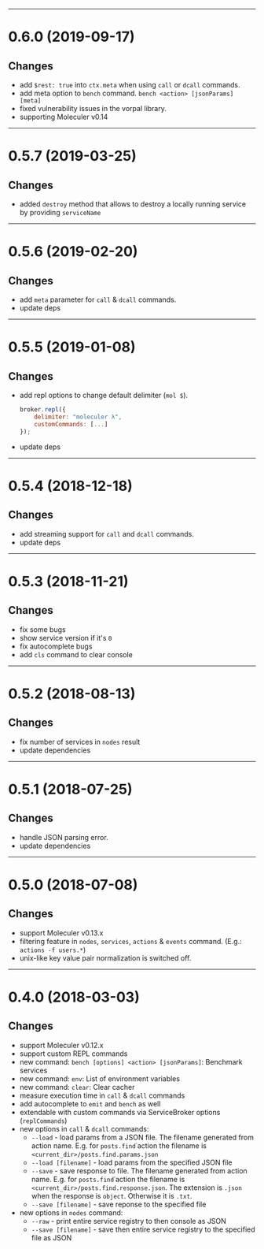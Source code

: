 --------------------------------------------------
<a name="0.6.0"></a>
# 0.6.0 (2019-09-17)

## Changes
- add `$rest: true` into `ctx.meta` when using `call` or `dcall` commands.
- add meta option to `bench` command. `bench <action> [jsonParams] [meta]`
- fixed vulnerability issues in the vorpal library.
- supporting Moleculer v0.14

--------------------------------------------------
<a name="0.5.7"></a>
# 0.5.7 (2019-03-25)

## Changes
- added `destroy` method that allows to destroy a locally running service by providing `serviceName`

--------------------------------------------------
<a name="0.5.6"></a>
# 0.5.6 (2019-02-20)

## Changes
- add `meta` parameter for `call` & `dcall` commands. 
- update deps

--------------------------------------------------
<a name="0.5.5"></a>
# 0.5.5 (2019-01-08)

## Changes
- add repl options to change default delimiter (`mol $`). 
    ```js
    broker.repl({ 
        delimiter: "moleculer λ", 
        customCommands: [...]
    });
    ```
- update deps

--------------------------------------------------
<a name="0.5.4"></a>
# 0.5.4 (2018-12-18)

## Changes
- add streaming support for `call` and `dcall` commands.
- update deps

--------------------------------------------------
<a name="0.5.3"></a>
# 0.5.3 (2018-11-21)

## Changes
- fix some bugs
- show service version if it's `0`
- fix autocomplete bugs
- add `cls` command to clear console

--------------------------------------------------
<a name="0.5.2"></a>
# 0.5.2 (2018-08-13)

## Changes
- fix number of services in `nodes` result
- update dependencies

--------------------------------------------------
<a name="0.5.1"></a>
# 0.5.1 (2018-07-25)

## Changes
- handle JSON parsing error.
- update dependencies

--------------------------------------------------
<a name="0.5.0"></a>
# 0.5.0 (2018-07-08)

## Changes
- support Moleculer v0.13.x
- filtering feature in `nodes`, `services`, `actions` & `events` command. (E.g.: `actions -f users.*`)
- unix-like key value pair normalization is switched off.

--------------------------------------------------
<a name="0.4.0"></a>
# 0.4.0 (2018-03-03)

## Changes
- support Moleculer v0.12.x
- support custom REPL commands
- new command: `bench [options] <action> [jsonParams]`: Benchmark services
- new command: `env`: List of environment variables
- new command: `clear`: Clear cacher
- measure execution time in `call` & `dcall` commands
- add autocomplete to `emit` and `bench` as well
- extendable with custom commands via ServiceBroker options (`replCommands`)
- new options in `call` & `dcall` commands:
    - `--load` - load params from a JSON file. The filename generated from action name. E.g. for `posts.find`˙action the filename is `<current_dir>/posts.find.params.json`
    - `--load [filename]` - load params from the specified JSON file
    - `--save` - save response to file. The filename generated from action name. E.g. for `posts.find`˙action the filename is `<current_dir>/posts.find.response.json`. The extension is `.json` when the response is `object`. Otherwise it is `.txt`.
    - `--save [filename]` - save reponse to the specified file
- new options in `nodes` command:
    - `--raw` - print entire service registry to then console as JSON
    - `--save [filename]` - save then entire service registry to the specified file as JSON
    